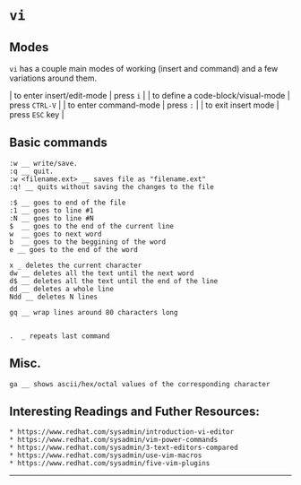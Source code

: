 # `vi`

## Modes
`vi` has a couple main modes of working (insert and command) and a few variations around them.

| to enter insert/edit-mode | press `i` |
| to define a code-block/visual-mode | press `CTRL-V` |
| to enter command-mode		|	press `:`		|
| to exit insert mode		|	press `ESC` key |


## Basic commands
	:w __ write/save.
	:q __ quit.
	:w <filename.ext> __ saves file as "filename.ext"
	:q! __ quits without saving the changes to the file

	:$ __ goes to end of the file
	:1 __ goes to line #1
	:N __ goes to line #N
	$  __ goes to the end of the current line
	w  __ goes to next word
	b  __ goes to the beggining of the word
	e __ goes to the end of the word

	x _ deletes the current character
	dw __ deletes all the text until the next word
	d$ __ deletes all the text until the end of the line
	dd __ deletes a whole line
	Ndd __ deletes N lines

	gq __ wrap lines around 80 characters long


	.  _ repeats last command

## Misc.
	ga __ shows ascii/hex/octal values of the corresponding character	



## Interesting Readings and Futher Resources:

	* https://www.redhat.com/sysadmin/introduction-vi-editor
	* https://www.redhat.com/sysadmin/vim-power-commands
	* https://www.redhat.com/sysadmin/3-text-editors-compared
	* https://www.redhat.com/sysadmin/use-vim-macros
	* https://www.redhat.com/sysadmin/five-vim-plugins

---
